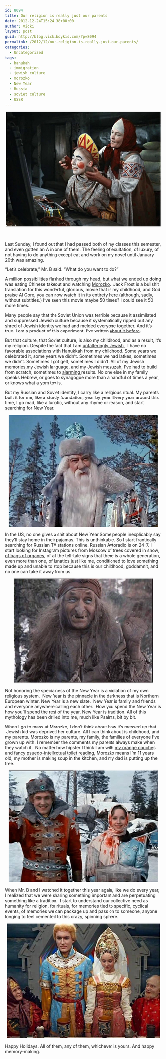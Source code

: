 ```yaml
---
id: 8094
title: Our religion is really just our parents
date: 2012-12-24T15:24:38+00:00
author: Vicki
layout: post
guid: http://blog.vickiboykis.com/?p=8094
permalink: /2012/12/our-religion-is-really-just-our-parents/
categories:
  - Uncategorized
tags:
  - hanukah
  - immigration
  - jewish culture
  - morozko
  - New Year
  - Russia
  - soviet culture
  - USSR
---
```

<p style="text-align: center;">
  <a href="http://blog.vickiboykis.com/2012/12/our-religion-is-really-just-our-parents/haha/" rel="attachment wp-att-8095"><img class="aligncenter  wp-image-8095" alt="haha" src="https://raw.githubusercontent.com/veekaybee/wlb/gh-pages/assets/images/2012/12/haha.jpg" width="498" height="370" /></a>
</p>

&nbsp;

Last Sunday, I found out that I had passed both of my classes this semester, and even gotten an A in one of them. The feeling of exultation, of luxury, of not having to do anything except eat and work on my novel until January 20th was amazing.

&#8220;Let&#8217;s celebrate,&#8221; Mr. B said. &#8220;What do you want to do?&#8221;

<!--more-->

A million possibilities flashed through my head, but what we ended up doing was eating Chinese takeout and watching <a href="http://en.wikipedia.org/wiki/Jack_Frost_(1964_film)" target="_blank">Morozko</a>.  Jack Frost is a bullshit translation for this wonderful, glorious, movie that is my childhood, and God praise Al Gore, you can now watch it in its entirety <a href="http://www.youtube.com/watch?v=RXvEUeM34qs" target="_blank">here (</a>although, sadly, without subtitles.) I&#8217;ve seen this movie maybe 50 times? I could see it 50 more times.

Many people say that the Soviet Union was terrible because it assimilated and suppressed Jewish culture because it systematically ripped out any shred of Jewish identity we had and melded everyone together. And it&#8217;s true. I am a product of this experiment. I&#8217;ve written <a href="http://blog.vickiboykis.com/2009/11/whats-the-deal-with-the-russian-new-year-tree/" target="_blank">about it before</a>.

But that culture, that Soviet culture, is also my childhood, and as a result, it&#8217;s my religion. Despite the fact that I am <a href="http://blog.vickiboykis.com/tag/jewishness/" target="_blank">unfalteringly Jewish</a>,  I have no favorable associations with Hanukkah from my childhood. Some years we celebrated it, some years we didn&#8217;t. Sometimes we had latkes, sometimes we didn&#8217;t. Sometimes I got gelt, sometimes I didn&#8217;t. All of my Jewish memories,my Jewish language, and my Jewish mezuzah, I&#8217;ve had to build from scratch, sometimes to <a href="http://blog.vickiboykis.com/2011/05/mezuzah-snafus/" target="_blank">alarming </a>results. No one else in my family speaks Hebrew, or goes to synagogue more than a handful of times a year, or knows what a yom tov is.

But my Russian and Soviet identity, I carry like a religious ritual. My parents built it for me, like a sturdy foundation, year by year. Every year around this time, I go mad, like a lunatic, without any rhyme or reason, and start searching for New Year.

<p style="text-align: center;">
  <a href="http://blog.vickiboykis.com/2012/12/our-religion-is-really-just-our-parents/016c92f7-524a-43c9-9313-1a53d0b30381/" rel="attachment wp-att-8098"><img class="aligncenter  wp-image-8098" alt="016c92f7-524a-43c9-9313-1a53d0b30381" src="https://raw.githubusercontent.com/veekaybee/wlb/gh-pages/assets/images/2012/12/016c92f7-524a-43c9-9313-1a53d0b30381.jpg" width="480" height="360" /></a>
</p>

In the US, no one gives a shit about New Year.Some people inexplicably say they&#8217;ll stay home in their pajamas. This is unthinkable. So I start frantically searching for Russian TV stations online. Russian Avtoradio is on 24-7. I start looking for Instagram pictures from Moscow of trees covered in snow, <a href="http://learnrussian.rt.com/speak-russian/russian-new-year" target="_blank">of bags of organes</a>, of all the tell-tale signs that there is a whole generation, even more than one, of lunatics just like me, conditioned to love something made up and unable to stop because this is our childhood, goddamnit, and no one can take it away from us.

<p style="text-align: center;">
  <a href="http://blog.vickiboykis.com/2012/12/our-religion-is-really-just-our-parents/04labqs5t1265213975/" rel="attachment wp-att-8100"><img class="aligncenter  wp-image-8100" alt="04labqs5t1265213975" src="https://raw.githubusercontent.com/veekaybee/wlb/gh-pages/assets/images/2012/12/04labqs5t1265213975.jpg" width="448" height="336" /></a>
</p>

Not honoring the specialness of the New Year is a violation of my own religious system.  New Year is the pinnacle in the darkness that is Northern European winter. New Year is a new slate.  New Year is family and friends and everyone anywhere calling each other.  How you spend the New Year is how you&#8217;ll spend the rest of the year. New Year is tradition. All of this mythology has been drilled into me, much like Psalms, bit by bit.

When I go to mass at Morozko, I don&#8217;t think about how it&#8217;s messed up that  Jewish kid was deprived her culture. All I can think about is childhood, and my parents. Morozko is my parents, my family, the families of everyone I&#8217;ve grown up with. I remember the comments my parents always make when they watch it.  No matter how hipster I think I am with <a href="http://blog.vickiboykis.com/2012/04/new-york-on-a-whim/" target="_blank">my orange couche</a>s and <a href="http://blog.vickiboykis.com/2012/10/books-paris-i-love-you-but-youre-bringing-me-down/" target="_blank">fancy psuedo-intellectual toilet reading</a>, Morozko means I&#8217;m 11 years old, my mother is making soup in the kitchen, and my dad is putting up the tree.

<p style="text-align: center;">
  <a href="http://blog.vickiboykis.com/2012/12/our-religion-is-really-just-our-parents/bb134abe29f11/" rel="attachment wp-att-8097"><img class="aligncenter  wp-image-8097" alt="bb134abe29f11" src="https://raw.githubusercontent.com/veekaybee/wlb/gh-pages/assets/images/2012/12/bb134abe29f11.jpg" width="480" height="360" /></a>
</p>

When Mr. B and I watched it together this year again, like we do every year, I realized that we were sharing something important and are perpetuating something like a tradition.  I start to understand our collective need as humanity for religion, for rituals, for memories tied to specific, cyclical events, of memories we can package up and pass on to someone, anyone longing to feel cemented to this crazy, spinning sphere.

<p style="text-align: center;">
  <a href="http://blog.vickiboykis.com/2012/12/our-religion-is-really-just-our-parents/05labj5ga1268158414/" rel="attachment wp-att-8099"><img class="aligncenter  wp-image-8099" alt="05labj5ga1268158414" src="https://raw.githubusercontent.com/veekaybee/wlb/gh-pages/assets/images/2012/12/05labj5ga1268158414.jpg" width="493" height="370" /></a>
</p>

Happy Holidays. All of them, any of them, whichever is yours. And happy memory-making.

&nbsp;